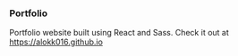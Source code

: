 ### Portfolio

Portfolio website built using React and Sass.
 Check it out at https://alokk016.github.io
